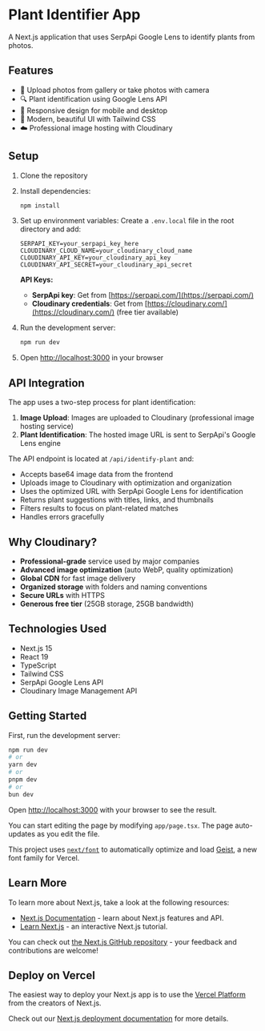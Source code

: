 # Plant Identifier App

A Next.js application that uses SerpApi Google Lens to identify plants from photos.

## Features

- 📸 Upload photos from gallery or take photos with camera
- 🔍 Plant identification using Google Lens API
- 📱 Responsive design for mobile and desktop
- 🎨 Modern, beautiful UI with Tailwind CSS
- ☁️ Professional image hosting with Cloudinary

## Setup

1. Clone the repository
2. Install dependencies:
   ```bash
   npm install
   ```

3. Set up environment variables:
   Create a `.env.local` file in the root directory and add:
   ```
   SERPAPI_KEY=your_serpapi_key_here
   CLOUDINARY_CLOUD_NAME=your_cloudinary_cloud_name
   CLOUDINARY_API_KEY=your_cloudinary_api_key
   CLOUDINARY_API_SECRET=your_cloudinary_api_secret
   ```
   
   **API Keys:**
   - **SerpApi key**: Get from [https://serpapi.com/](https://serpapi.com/)
   - **Cloudinary credentials**: Get from [https://cloudinary.com/](https://cloudinary.com/) (free tier available)

4. Run the development server:
   ```bash
   npm run dev
   ```

5. Open [http://localhost:3000](http://localhost:3000) in your browser

## API Integration

The app uses a two-step process for plant identification:

1. **Image Upload**: Images are uploaded to Cloudinary (professional image hosting service)
2. **Plant Identification**: The hosted image URL is sent to SerpApi's Google Lens engine

The API endpoint is located at `/api/identify-plant` and:

- Accepts base64 image data from the frontend
- Uploads image to Cloudinary with optimization and organization
- Uses the optimized URL with SerpApi Google Lens for identification
- Returns plant suggestions with titles, links, and thumbnails
- Filters results to focus on plant-related matches
- Handles errors gracefully

## Why Cloudinary?

- **Professional-grade** service used by major companies
- **Advanced image optimization** (auto WebP, quality optimization)
- **Global CDN** for fast image delivery
- **Organized storage** with folders and naming conventions
- **Secure URLs** with HTTPS
- **Generous free tier** (25GB storage, 25GB bandwidth)

## Technologies Used

- Next.js 15
- React 19
- TypeScript
- Tailwind CSS
- SerpApi Google Lens API
- Cloudinary Image Management API

## Getting Started

First, run the development server:

```bash
npm run dev
# or
yarn dev
# or
pnpm dev
# or
bun dev
```

Open [http://localhost:3000](http://localhost:3000) with your browser to see the result.

You can start editing the page by modifying `app/page.tsx`. The page auto-updates as you edit the file.

This project uses [`next/font`](https://nextjs.org/docs/app/building-your-application/optimizing/fonts) to automatically optimize and load [Geist](https://vercel.com/font), a new font family for Vercel.

## Learn More

To learn more about Next.js, take a look at the following resources:

- [Next.js Documentation](https://nextjs.org/docs) - learn about Next.js features and API.
- [Learn Next.js](https://nextjs.org/learn) - an interactive Next.js tutorial.

You can check out [the Next.js GitHub repository](https://github.com/vercel/next.js) - your feedback and contributions are welcome!

## Deploy on Vercel

The easiest way to deploy your Next.js app is to use the [Vercel Platform](https://vercel.com/new?utm_medium=default-template&filter=next.js&utm_source=create-next-app&utm_campaign=create-next-app-readme) from the creators of Next.js.

Check out our [Next.js deployment documentation](https://nextjs.org/docs/app/building-your-application/deploying) for more details.
